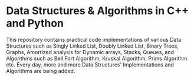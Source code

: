 # Data Structures & Algorithms in C++ and Python
This repository contains practical code implementations of various Data Structures such as Singly Linked List, Doubly Linked List, Binary Trees, Graphs, Amortized analysis for Dynamic arrays, Stacks, Queues, and Algorithms such as Bell Fort Algorithm, Kruskal Algorithm, Prims Algorithm etc. Every day, more and more Data Structures' Implementations and Algorithms are being added.
